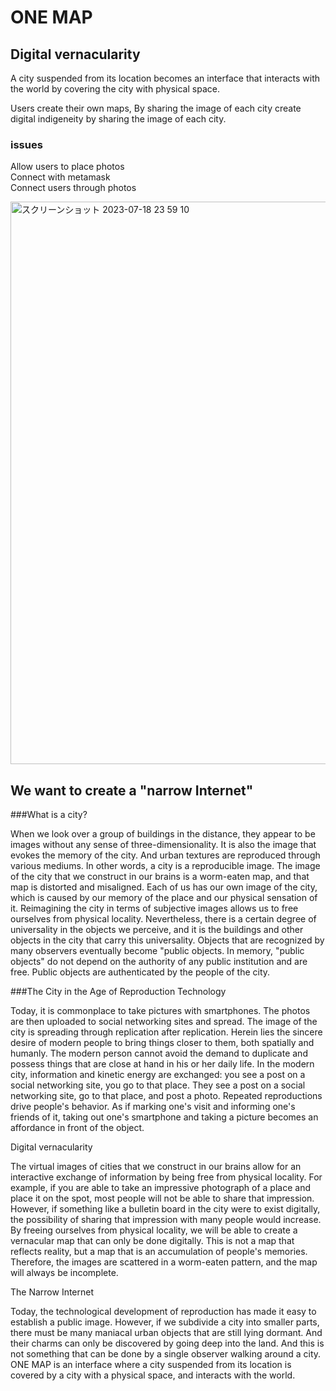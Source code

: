 # ONE MAP
## Digital vernacularity

A city suspended from its location becomes an interface that interacts with the world by covering the city with physical space.

Users create their own maps, By sharing the image of each city create digital indigeneity by sharing the image of each city.

### issues
Allow users to place photos
<br> Connect with metamask
<br> Connect users through photos

<img width="900" alt="スクリーンショット 2023-07-18 23 59 10" src="https://github.com/0xalty/ONEMAP/assets/129202655/2d36da84-08a3-4ca5-9fe8-b03466dc9e5b">



## We want to create a "narrow Internet"


###What is a city?

When we look over a group of buildings in the distance, they appear to be images without any sense of three-dimensionality. It is also the image that evokes the memory of the city. And urban textures are reproduced through various mediums. In other words, a city is a reproducible image.
The image of the city that we construct in our brains is a worm-eaten map, and that map is distorted and misaligned. Each of us has our own image of the city, which is caused by our memory of the place and our physical sensation of it. Reimagining the city in terms of subjective images allows us to free ourselves from physical locality. Nevertheless, there is a certain degree of universality in the objects we perceive, and it is the buildings and other objects in the city that carry this universality. Objects that are recognized by many observers eventually become "public objects. In memory, "public objects" do not depend on the authority of any public institution and are free. Public objects are authenticated by the people of the city.

###The City in the Age of Reproduction Technology

Today, it is commonplace to take pictures with smartphones. The photos are then uploaded to social networking sites and spread. The image of the city is spreading through replication after replication. Herein lies the sincere desire of modern people to bring things closer to them, both spatially and humanly. The modern person cannot avoid the demand to duplicate and possess things that are close at hand in his or her daily life. In the modern city, information and kinetic energy are exchanged: you see a post on a social networking site, you go to that place. They see a post on a social networking site, go to that place, and post a photo. Repeated reproductions drive people's behavior. As if marking one's visit and informing one's friends of it, taking out one's smartphone and taking a picture becomes an affordance in front of the object.

Digital vernacularity

The virtual images of cities that we construct in our brains allow for an interactive exchange of information by being free from physical locality. For example, if you are able to take an impressive photograph of a place and place it on the spot, most people will not be able to share that impression. However, if something like a bulletin board in the city were to exist digitally, the possibility of sharing that impression with many people would increase. By freeing ourselves from physical locality, we will be able to create a vernacular map that can only be done digitally. This is not a map that reflects reality, but a map that is an accumulation of people's memories. Therefore, the images are scattered in a worm-eaten pattern, and the map will always be incomplete.

The Narrow Internet

Today, the technological development of reproduction has made it easy to establish a public image. However, if we subdivide a city into smaller parts, there must be many maniacal urban objects that are still lying dormant. And their charms can only be discovered by going deep into the land. And this is not something that can be done by a single observer walking around a city. ONE MAP is an interface where a city suspended from its location is covered by a city with a physical space, and interacts with the world.
